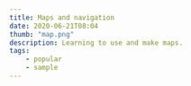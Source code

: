 ```yaml
---
title: Maps and navigation 
date: 2020-06-21T08:04
thumb: "map.png"
description: Learning to use and make maps.
tags: 
    - popular
    - sample
---
```




